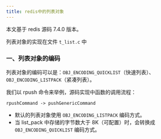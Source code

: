 ```yaml
---
title: redis中的列表对象
---
```


本文基于 redis 源码 7.4.0 版本。

列表对象的实现在文件 `t_list.c` 中

### 一、列表对象的编码

列表对象的编码可以是：`OBJ_ENCODING_QUICKLIST`（快速列表）、`OBJ_ENCODING_LISTPACK`（紧凑列表）。

我们以 rpush 命令来举例，源码实现中函数的调用流程：

```
rpushCommand -> pushGenericCommand 
```

- 默认的列表对象使用 `OBJ_ENCODING_LISTPACK` 编码方式。
- 当 list_pack 中存储的字节数大于 8K（可配置）时，会转换成 `OBJ_ENCODING_QUICKLIST` 编码方式。

